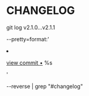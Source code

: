 # CHANGELOG
 
git log v2.1.0...v2.1.1 

--pretty=format:'<li> 
 
 <a href="https://github.com/Fer99Nando/FinalProject/commits/master%H">
 
 view commit &bull;</a> %s</li> ' 
 
 --reverse | grep "#changelog"
